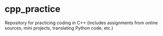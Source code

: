 # cpp_practice
Repository for practicing coding in C++ (includes assignments from online sources, mini projects, translating Python code, etc.)
